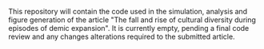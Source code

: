 This repository will contain the code used in the simulation, analysis and figure generation of the article "The fall and rise of cultural diversity during episodes of demic expansion". It is currently empty, pending a final code review and any changes alterations required to the submitted article.
